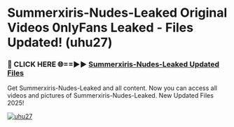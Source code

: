 # Summerxiris-Nudes-Leaked Original Videos 0nlyFans Leaked - Files Updated! (uhu27)

<h3>🔴 CLICK HERE 🌐==►► <a href="https://tinyurl.com/4mcuefdz" rel="nofollow">Summerxiris-Nudes-Leaked Updated Files</a></h3>

Get Summerxiris-Nudes-Leaked and all content. Now you can access all videos and pictures of Summerxiris-Nudes-Leaked. New Updated Files 2025!

[![uhu27](https://i.imgur.com/StAQSOY.gif)](https://tinyurl.com/4mcuefdz)
